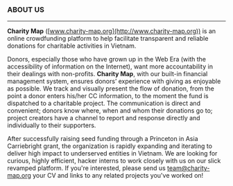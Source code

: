 ### ABOUT US
___

**Charity Map** ([www.charity-map.org](http://www.charity-map.org)) is an online crowdfunding platform to help facilitate transparent and reliable donations for charitable activities in Vietnam. 

Donors, especially those who have grown up in the Web Era (with the accessibility of information on the Internet), want more accountability in their dealings with non-profits. **Charity Map**, with our built-in financial management system, ensures donors’ experience with giving as enjoyable as possible. We track and visually present the flow of donation, from the point a donor enters his/her CC information, to the moment the fund is dispatched to a charitable project. The communication is direct and convenient; donors know where, when and whom their donations go to; project creators have a channel to report and response directly and individually to their supporters.

After successfully raising seed funding through a Princeton in Asia Carriebright grant, the organization is rapidly expanding and iterating to deliver high impact to underserved entities in Vietnam. We are looking for curious, highly efficient, hacker interns to work closely with us on our slick revamped platform.
If you're interested, please send us [team@charity-map.org](mailto:team@charity-map.org) your CV and links to any related projects you've worked on!